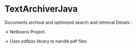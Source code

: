 # TextArchiverJava
Documents archival and optimized search and retreival
 Details :
  <p> -> Netbeans Project.</p> 
  <p> -> Uses pdfbox library to handle pdf files</p> 
